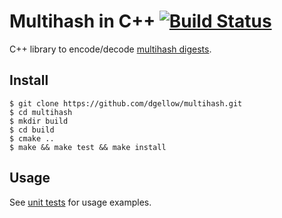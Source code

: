 # Multihash in C++ [![Build Status](https://travis-ci.org/dgellow/multihash.svg?branch=master)](https://travis-ci.org/dgellow/multihash)

C++ library to encode/decode [multihash digests](https://multiformats.io/multihash/).

## Install

```
$ git clone https://github.com/dgellow/multihash.git
$ cd multihash
$ mkdir build
$ cd build
$ cmake ..
$ make && make test && make install
```

## Usage

See [unit tests](https://github.com/dgellow/multihash/blob/master/tests/multihash_test.cpp) for usage examples.